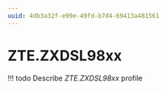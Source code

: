 ```yaml
---
uuid: 4db3a32f-e99e-49fd-b7d4-69413a481561
---
```



# ZTE.ZXDSL98xx


<!-- prettier-ignore -->
!!! todo
    Describe *ZTE.ZXDSL98xx* profile

